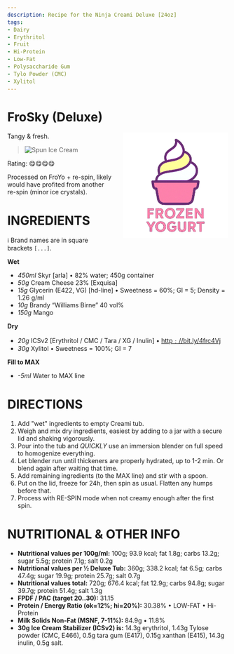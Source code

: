 ```yaml
---
description: Recipe for the Ninja Creami Deluxe [24oz]
tags:
- Dairy
- Erythritol
- Fruit
- Hi-Protein
- Low-Fat
- Polysaccharide Gum
- Tylo Powder (CMC)
- Xylitol
---
```

# FroSky (Deluxe)
<img style="float: right; margin-left: 1.5em;" width=240 alt="Logo" src="https://raw.githubusercontent.com/jhermann/ice-creamery/refs/heads/main/assets/froyo-ice-cream-logo.png" />

Tangy & fresh.

> <img width=360 alt="Spun Ice Cream" src="frosky-mango_2024-11-13.jpg" class="zoomable" />

Rating: 😋😋😋😋

Processed on FroYo + re-spin, likely would have profited from another re-spin (minor ice crystals).

# INGREDIENTS

ℹ️ Brand names are in square brackets `[...]`.

**Wet**

  - _450ml_ Skyr [arla] • 82% water; 450g container
  - _50g_ Cream Cheese 23% [Exquisa]
  - _15g_ Glycerin (E422, VG) [hd-line] • Sweetness = 60%; GI = 5; Density = 1.26 g/ml
  - _10g_ Brandy “Williams Birne” 40 vol%
  - _150g_ Mango

**Dry**

  - _20g_ ICSv2 [Erythritol / CMC / Tara / XG / Inulin] • [http﹕//bit.ly/4frc4Vj](https://github.com/jhermann/ice-creamery/tree/main/recipes/Ice%20Cream%20Stabilizer%20%28ICS%29)
  - _30g_ Xylitol • Sweetness = 100%; GI = 7

**Fill to MAX**

  - _-5ml_ Water to MAX line

# DIRECTIONS

 1. Add "wet" ingredients to empty Creami tub.
 1. Weigh and mix dry ingredients, easiest by adding to a jar with a secure lid and shaking vigorously.
 1. Pour into the tub and *QUICKLY* use an immersion blender on full speed to homogenize everything.
 1. Let blender run until thickeners are properly hydrated, up to 1-2 min. Or blend again after waiting that time.
 1. Add remaining ingredients (to the MAX line) and stir with a spoon.
 1. Put on the lid, freeze for 24h, then spin as usual. Flatten any humps before that.
 1. Process with RE-SPIN mode when not creamy enough after the first spin.

# NUTRITIONAL & OTHER INFO
- **Nutritional values per 100g/ml:** 100g; 93.9 kcal; fat 1.8g; carbs 13.2g; sugar 5.5g; protein 7.1g; salt 0.2g
- **Nutritional values per ½ Deluxe Tub:** 360g; 338.2 kcal; fat 6.5g; carbs 47.4g; sugar 19.9g; protein 25.7g; salt 0.7g
- **Nutritional values total:** 720g; 676.4 kcal; fat 12.9g; carbs 94.8g; sugar 39.7g; protein 51.4g; salt 1.3g
- **FPDF / PAC (target 20..30):** 31.15
- **Protein / Energy Ratio (ok=12%; hi=20%):** 30.38% • LOW-FAT • Hi-Protein
- **Milk Solids Non-Fat (MSNF, 7-11%):** 84.9g • 11.8%
- **30g Ice Cream Stabilizer (ICSv2) is:** 14.3g erythritol, 1.43g Tylose powder (CMC, E466), 
0.5g tara gum (E417), 0.15g xanthan (E415),
14.3g inulin, 0.5g salt.
